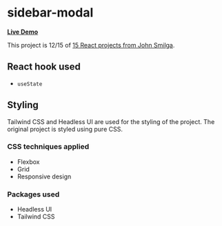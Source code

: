 # sidebar-modal

[**Live Demo**](https://nickau309.github.io/sidebar-modal/)

This project is 12/15 of [15 React projects from John Smilga](https://github.com/john-smilga/react-projects).

## React hook used
- `useState`

## Styling
Tailwind CSS and Headless UI are used for the styling of the project. The original project is styled using pure CSS. 

### CSS techniques applied
- Flexbox
- Grid
- Responsive design

### Packages used
- Headless UI
- Tailwind CSS
